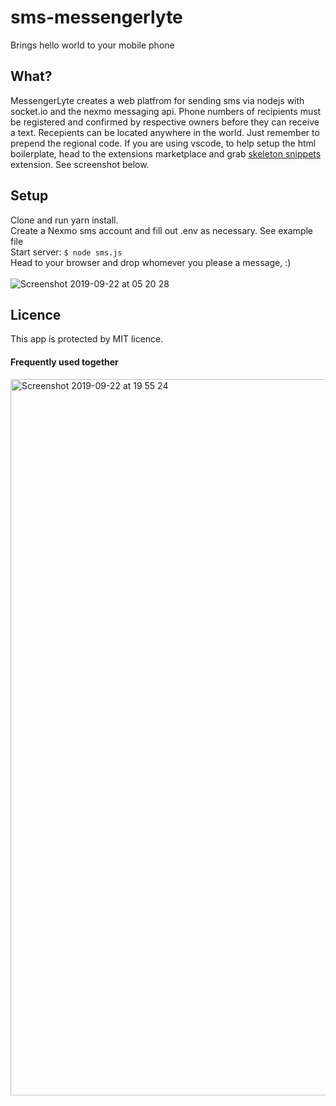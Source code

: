 # sms-messengerlyte

Brings hello world to your mobile phone

## What?

MessengerLyte creates a web platfrom for sending sms via nodejs with socket.io and the nexmo messaging api. Phone numbers of recipients must be registered and confirmed by respective owners before they can receive a text. Recepients can be located anywhere in the world. Just remember to prepend the regional code. If you are using vscode, to help setup the html boilerplate, head to the extensions marketplace and grab <a href='https://amazon.com'>skeleton snippets</a> extension. See screenshot below.

## Setup

Clone and run yarn install.<br />
Create a Nexmo sms account and fill out .env as necessary. See example file<br />
Start server: `$ node sms.js`<br />
Head to your browser and drop whomever you please a message, :)<br />
<br />
![Screenshot 2019-09-22 at 05 20 28](https://user-images.githubusercontent.com/39657549/65381934-0c734780-dd04-11e9-8774-9b742301e6ed.png)
<br />

## Licence

This app is protected by MIT licence.<br />

#### Frequently used together

<img width="1146" alt="Screenshot 2019-09-22 at 19 55 24" src="https://user-images.githubusercontent.com/39657549/65391553-3f085900-dd73-11e9-832c-e22017e9674c.png">
<br />
